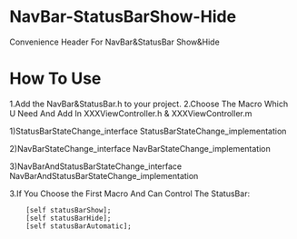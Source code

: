 NavBar-StatusBarShow-Hide
=========================

Convenience Header For NavBar&amp;StatusBar Show&amp;Hide

How To Use
==========
1.Add the NavBar&StatusBar.h to your project.
2.Choose The Macro Which U Need And Add In XXXViewController.h & XXXViewController.m

1)StatusBarStateChange_interface
  StatusBarStateChange_implementation
  
2)NavBarStateChange_interface
  NavBarStateChange_implementation
  
3)NavBarAndStatusBarStateChange_interface
  NavBarAndStatusBarStateChange_implementation
  
3.If You Choose the First Macro And Can Control The StatusBar:

        [self statusBarShow];
        [self statusBarHide];
        [self statusBarAutomatic];
